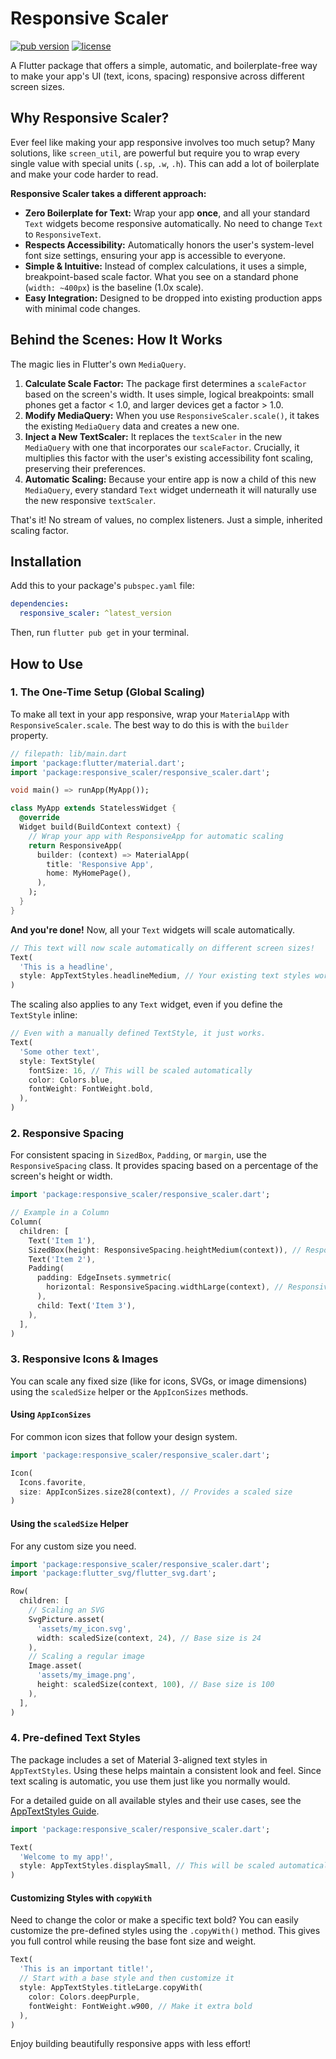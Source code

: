 # Responsive Scaler

[![pub version](https://img.shields.io/pub/v/responsive_scaler.svg)](https://pub.dev/packages/responsive_scaler)
[![license](https://img.shields.io/badge/license-MIT-blue.svg)](https://opensource.org/licenses/MIT)

A Flutter package that offers a simple, automatic, and boilerplate-free way to make your app's UI (text, icons, spacing) responsive across different screen sizes.

## Why Responsive Scaler?

Ever feel like making your app responsive involves too much setup? Many solutions, like `screen_util`, are powerful but require you to wrap every single value with special units (`.sp`, `.w`, `.h`). This can add a lot of boilerplate and make your code harder to read.

**Responsive Scaler takes a different approach:**

*   **Zero Boilerplate for Text:** Wrap your app **once**, and all your standard `Text` widgets become responsive automatically. No need to change `Text` to `ResponsiveText`.
*   **Respects Accessibility:** Automatically honors the user's system-level font size settings, ensuring your app is accessible to everyone.
*   **Simple & Intuitive:** Instead of complex calculations, it uses a simple, breakpoint-based scale factor. What you see on a standard phone (`width: ~400px`) is the baseline (1.0x scale).
*   **Easy Integration:** Designed to be dropped into existing production apps with minimal code changes.

## Behind the Scenes: How It Works

The magic lies in Flutter's own `MediaQuery`.

1.  **Calculate Scale Factor:** The package first determines a `scaleFactor` based on the screen's width. It uses simple, logical breakpoints: small phones get a factor < 1.0, and larger devices get a factor > 1.0.
2.  **Modify MediaQuery:** When you use `ResponsiveScaler.scale()`, it takes the existing `MediaQuery` data and creates a new one.
3.  **Inject a New TextScaler:** It replaces the `textScaler` in the new `MediaQuery` with one that incorporates our `scaleFactor`. Crucially, it multiplies this factor with the user's existing accessibility font scaling, preserving their preferences.
4.  **Automatic Scaling:** Because your entire app is now a child of this new `MediaQuery`, every standard `Text` widget underneath it will naturally use the new responsive `textScaler`.

That's it! No stream of values, no complex listeners. Just a simple, inherited scaling factor.

## Installation

Add this to your package's `pubspec.yaml` file:

```yaml
dependencies:
  responsive_scaler: ^latest_version
```

Then, run `flutter pub get` in your terminal.

## How to Use

### 1. The One-Time Setup (Global Scaling)

To make all text in your app responsive, wrap your `MaterialApp` with `ResponsiveScaler.scale`. The best way to do this is with the `builder` property.

```dart
// filepath: lib/main.dart
import 'package:flutter/material.dart';
import 'package:responsive_scaler/responsive_scaler.dart';

void main() => runApp(MyApp());

class MyApp extends StatelessWidget {
  @override
  Widget build(BuildContext context) {
    // Wrap your app with ResponsiveApp for automatic scaling
    return ResponsiveApp(
      builder: (context) => MaterialApp(
        title: 'Responsive App',
        home: MyHomePage(),
      ),
    );
  }
}
```

**And you're done!** Now, all your `Text` widgets will scale automatically.

```dart
// This text will now scale automatically on different screen sizes!
Text(
  'This is a headline',
  style: AppTextStyles.headlineMedium, // Your existing text styles work perfectly
)
```

The scaling also applies to any `Text` widget, even if you define the `TextStyle` inline:

```dart
// Even with a manually defined TextStyle, it just works.
Text(
  'Some other text',
  style: TextStyle(
    fontSize: 16, // This will be scaled automatically
    color: Colors.blue,
    fontWeight: FontWeight.bold,
  ),
)
```

### 2. Responsive Spacing

For consistent spacing in `SizedBox`, `Padding`, or `margin`, use the `ResponsiveSpacing` class. It provides spacing based on a percentage of the screen's height or width.

```dart
import 'package:responsive_scaler/responsive_scaler.dart';

// Example in a Column
Column(
  children: [
    Text('Item 1'),
    SizedBox(height: ResponsiveSpacing.heightMedium(context)), // Responsive height
    Text('Item 2'),
    Padding(
      padding: EdgeInsets.symmetric(
        horizontal: ResponsiveSpacing.widthLarge(context), // Responsive padding
      ),
      child: Text('Item 3'),
    ),
  ],
)
```

### 3. Responsive Icons & Images

You can scale any fixed size (like for icons, SVGs, or image dimensions) using the `scaledSize` helper or the `AppIconSizes` methods.

#### Using `AppIconSizes`

For common icon sizes that follow your design system.

```dart
import 'package:responsive_scaler/responsive_scaler.dart';

Icon(
  Icons.favorite,
  size: AppIconSizes.size28(context), // Provides a scaled size
)
```

#### Using the `scaledSize` Helper

For any custom size you need.

```dart
import 'package:responsive_scaler/responsive_scaler.dart';
import 'package:flutter_svg/flutter_svg.dart';

Row(
  children: [
    // Scaling an SVG
    SvgPicture.asset(
      'assets/my_icon.svg',
      width: scaledSize(context, 24), // Base size is 24
    ),
    // Scaling a regular image
    Image.asset(
      'assets/my_image.png',
      height: scaledSize(context, 100), // Base size is 100
    ),
  ],
)
```

### 4. Pre-defined Text Styles

The package includes a set of Material 3-aligned text styles in `AppTextStyles`. Using these helps maintain a consistent look and feel. Since text scaling is automatic, you use them just like you normally would.

For a detailed guide on all available styles and their use cases, see the [AppTextStyles Guide](AppTextStylesGuide.md).

```dart
import 'package:responsive_scaler/responsive_scaler.dart';

Text(
  'Welcome to my app!',
  style: AppTextStyles.displaySmall, // This will be scaled automatically
)
```

#### Customizing Styles with `copyWith`

Need to change the color or make a specific text bold? You can easily customize the pre-defined styles using the `.copyWith()` method. This gives you full control while reusing the base font size and weight.

```dart
Text(
  'This is an important title!',
  // Start with a base style and then customize it
  style: AppTextStyles.titleLarge.copyWith(
    color: Colors.deepPurple,
    fontWeight: FontWeight.w900, // Make it extra bold
  ),
)
```

Enjoy building beautifully responsive apps with less effort!